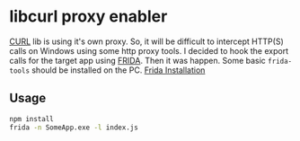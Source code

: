 # libcurl proxy enabler
[CURL](https://curl.se/) lib is using it's own proxy. So, it will be difficult to intercept HTTP(S) calls on Windows using some http proxy tools. I decided to hook the export calls for the target app using [FRIDA](https://frida.re). Then it was happen. Some basic `frida-tools` should be installed on the PC. [Frida Installation](https://frida.re/docs/installation/)

## Usage
```bash
npm install
frida -n SomeApp.exe -l index.js
```